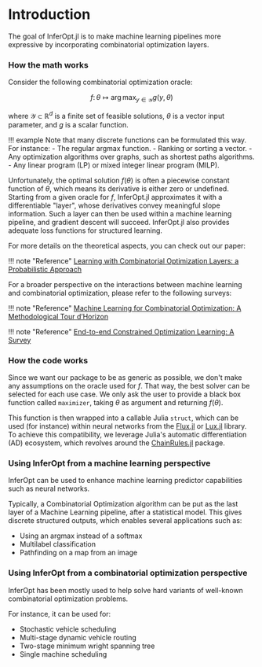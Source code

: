 # Introduction

The goal of InferOpt.jl is to make machine learning pipelines more expressive by incorporating combinatorial optimization layers.

### How the math works

Consider the following combinatorial optimization oracle:
```math
    f\colon \theta \longmapsto \arg \max_{y \in \mathcal{Y}} g(y, \theta)
```
where $\mathcal{Y} \subset \mathbb{R}^d$ is a finite set of feasible solutions, $\theta$ is a vector input parameter, and $g$ is a scalar function.

!!! example
    Note that many discrete functions can be formulated this way. For instance:
    - The regular argmax function.
    - Ranking or sorting a vector.
    - Any optimization algorithms over graphs, such as shortest paths algorithms.
    - Any linear program (LP) or mixed integer linear program (MILP).

Unfortunately, the optimal solution $f(\theta)$ is often a piecewise constant function of $\theta$, which means its derivative is either zero or undefined.
Starting from a given oracle for $f$, InferOpt.jl approximates it with a differentiable "layer", whose derivatives convey meaningful slope information.
Such a layer can then be used within a machine learning pipeline, and gradient descent will succeed.
InferOpt.jl also provides adequate loss functions for structured learning.

For more details on the theoretical aspects, you can check out our paper:

!!! note "Reference"
    [Learning with Combinatorial Optimization Layers: a Probabilistic Approach](https://arxiv.org/abs/2207.13513)

For a broader perspective on the interactions between machine learning and combinatorial optimization, please refer to the following surveys:

!!! note "Reference"
    [Machine Learning for Combinatorial Optimization: A Methodological Tour d’Horizon](https://arxiv.org/abs/1811.06128)

!!! note "Reference"
    [End-to-end Constrained Optimization Learning: A Survey](https://arxiv.org/abs/2103.16378)

### How the code works

Since we want our package to be as generic as possible, we don't make any assumptions on the oracle used for $f$.
That way, the best solver can be selected for each use case.
We only ask the user to provide a black box function called `maximizer`, taking $\theta$ as argument and returning $f(\theta)$.

This function is then wrapped into a callable Julia `struct`, which can be used (for instance) within neural networks from the [Flux.jl](https://github.com/FluxML/Flux.jl) or [Lux.jl](https://github.com/LuxDL/Lux.jl) library.
To achieve this compatibility, we leverage Julia's automatic differentiation (AD) ecosystem, which revolves around the [ChainRules.jl](https://github.com/JuliaDiff/ChainRules.jl) package.

### Using InferOpt from a machine learning perspective

InferOpt can be used to enhance machine learning predictor capabilities such as neural networks.

Typically, a Combinatorial Optimization algorithm can be put as the last layer of a Machine Learning pipeline, after a statistical model.
This gives discrete structured outputs, which enables several applications such as:
- Using an argmax instead of a softmax
- Multilabel classification
- Pathfinding on a map from an image

### Using InferOpt from a combinatorial optimization perspective

InferOpt has been mostly used to help solve hard variants of well-known combinatorial optimization problems.

For instance, it can be used for:
- Stochastic vehicle scheduling
- Multi-stage dynamic vehicle routing
- Two-stage minimum wright spanning tree
- Single machine scheduling
